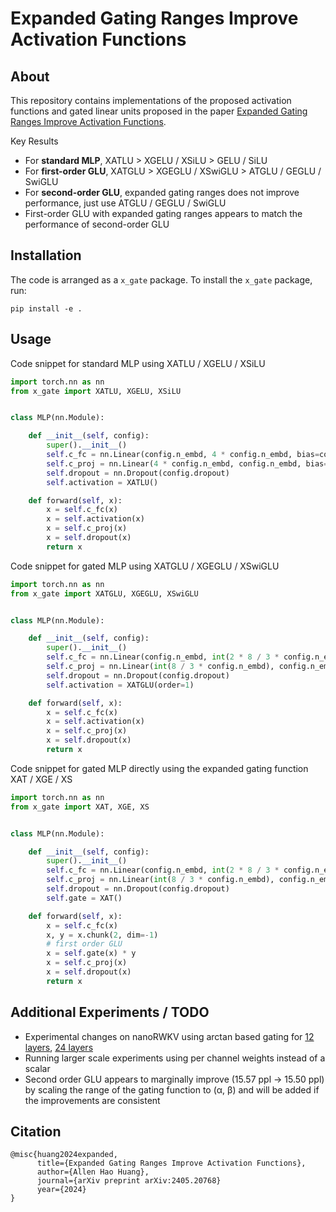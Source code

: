# Expanded Gating Ranges Improve Activation Functions

## About

This repository contains implementations of the proposed activation functions and gated linear units proposed in the
paper [Expanded Gating Ranges Improve Activation Functions](https://arxiv.org/abs/2405.20768).

Key Results

- For **standard MLP**, XATLU > XGELU / XSiLU > GELU / SiLU
- For **first-order GLU**, XATGLU > XGEGLU / XSwiGLU > ATGLU / GEGLU / SwiGLU
- For **second-order GLU**, expanded gating ranges does not improve performance, just use ATGLU / GEGLU / SwiGLU
- First-order GLU with expanded gating ranges appears to match the performance of second-order GLU

## Installation

The code is arranged as a `x_gate` package. To install the `x_gate` package, run:

```
pip install -e .
```

## Usage

Code snippet for standard MLP using XATLU / XGELU / XSiLU

```python
import torch.nn as nn
from x_gate import XATLU, XGELU, XSiLU


class MLP(nn.Module):

    def __init__(self, config):
        super().__init__()
        self.c_fc = nn.Linear(config.n_embd, 4 * config.n_embd, bias=config.bias)
        self.c_proj = nn.Linear(4 * config.n_embd, config.n_embd, bias=config.bias)
        self.dropout = nn.Dropout(config.dropout)
        self.activation = XATLU()

    def forward(self, x):
        x = self.c_fc(x)
        x = self.activation(x)
        x = self.c_proj(x)
        x = self.dropout(x)
        return x
```

Code snippet for gated MLP using XATGLU / XGEGLU / XSwiGLU

```python
import torch.nn as nn
from x_gate import XATGLU, XGEGLU, XSwiGLU


class MLP(nn.Module):

    def __init__(self, config):
        super().__init__()
        self.c_fc = nn.Linear(config.n_embd, int(2 * 8 / 3 * config.n_embd), bias=config.bias)
        self.c_proj = nn.Linear(int(8 / 3 * config.n_embd), config.n_embd, bias=config.bias)
        self.dropout = nn.Dropout(config.dropout)
        self.activation = XATGLU(order=1)

    def forward(self, x):
        x = self.c_fc(x)
        x = self.activation(x)
        x = self.c_proj(x)
        x = self.dropout(x)
        return x
```

Code snippet for gated MLP directly using the expanded gating function XAT / XGE / XS

```python
import torch.nn as nn
from x_gate import XAT, XGE, XS


class MLP(nn.Module):

    def __init__(self, config):
        super().__init__()
        self.c_fc = nn.Linear(config.n_embd, int(2 * 8 / 3 * config.n_embd), bias=config.bias)
        self.c_proj = nn.Linear(int(8 / 3 * config.n_embd), config.n_embd, bias=config.bias)
        self.dropout = nn.Dropout(config.dropout)
        self.gate = XAT()

    def forward(self, x):
        x = self.c_fc(x)
        x, y = x.chunk(2, dim=-1)
        # first order GLU
        x = self.gate(x) * y
        x = self.c_proj(x)
        x = self.dropout(x)
        return x
```

## Additional Experiments / TODO

- Experimental changes on nanoRWKV using arctan based gating
  for [12 layers](https://api.wandb.ai/links/saesara/w8cny2aj), [24 layers](https://api.wandb.ai/links/saesara/f7s881y2)
- Running larger scale experiments using per channel weights instead of a scalar
- Second order GLU appears to marginally improve (15.57 ppl -> 15.50 ppl) by scaling the range of the gating
  function to (α, β) and will be added if the improvements are consistent

## Citation

```
@misc{huang2024expanded,
      title={Expanded Gating Ranges Improve Activation Functions}, 
      author={Allen Hao Huang},
      journal={arXiv preprint arXiv:2405.20768}
      year={2024}
}
```

